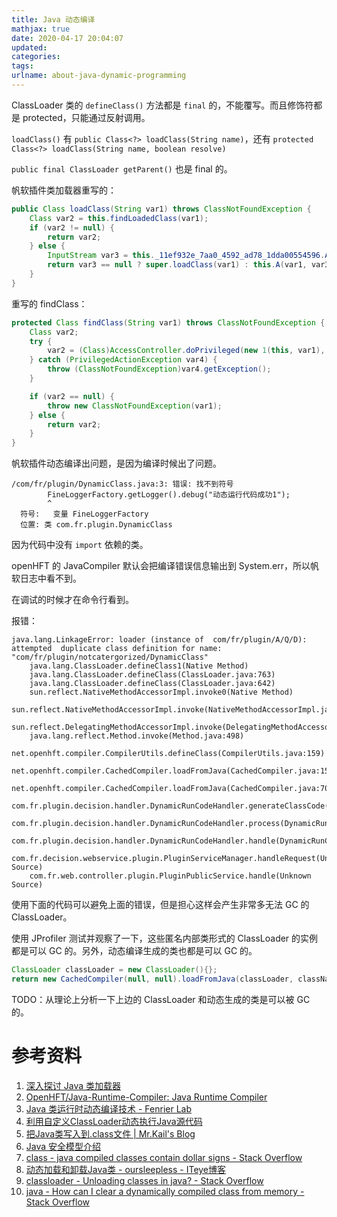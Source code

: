 ```yaml
---
title: Java 动态编译
mathjax: true
date: 2020-04-17 20:04:07
updated:
categories:
tags:
urlname: about-java-dynamic-programming
---
```




<!-- more -->



ClassLoader 类的 `defineClass()` 方法都是 `final` 的，不能覆写。而且修饰符都是 protected，只能通过反射调用。

`loadClass()` 有 `public Class<?> loadClass(String name)`，还有 `protected Class<?> loadClass(String name, boolean resolve)`

`public final ClassLoader getParent()` 也是 final 的。

帆软插件类加载器重写的：

```java
public Class loadClass(String var1) throws ClassNotFoundException {
    Class var2 = this.findLoadedClass(var1);
    if (var2 != null) {
        return var2;
    } else {
        InputStream var3 = this._11ef932e_7aa0_4592_ad78_1dda00554596.A(var1);
        return var3 == null ? super.loadClass(var1) : this.A(var1, var3);
    }
}

```



重写的 findClass：

```java
protected Class findClass(String var1) throws ClassNotFoundException {
    Class var2;
    try {
        var2 = (Class)AccessController.doPrivileged(new 1(this, var1), this._1f32e9aa_eef9_4694_824f_7c89ac12ec73);
    } catch (PrivilegedActionException var4) {
        throw (ClassNotFoundException)var4.getException();
    }

    if (var2 == null) {
        throw new ClassNotFoundException(var1);
    } else {
        return var2;
    }
}
```



帆软插件动态编译出问题，是因为编译时候出了问题。

```
/com/fr/plugin/DynamicClass.java:3: 错误: 找不到符号
        FineLoggerFactory.getLogger().debug("动态运行代码成功1");
        ^
  符号:   变量 FineLoggerFactory
  位置: 类 com.fr.plugin.DynamicClass
```

因为代码中没有 `import` 依赖的类。





openHFT 的 JavaCompiler 默认会把编译错误信息输出到 System.err，所以帆软日志中看不到。

在调试的时候才在命令行看到。



报错：

```
java.lang.LinkageError: loader (instance of  com/fr/plugin/A/Q/D): attempted  duplicate class definition for name: "com/fr/plugin/notcatergorized/DynamicClass"
	java.lang.ClassLoader.defineClass1(Native Method)
	java.lang.ClassLoader.defineClass(ClassLoader.java:763)
	java.lang.ClassLoader.defineClass(ClassLoader.java:642)
	sun.reflect.NativeMethodAccessorImpl.invoke0(Native Method)
	sun.reflect.NativeMethodAccessorImpl.invoke(NativeMethodAccessorImpl.java:62)
	sun.reflect.DelegatingMethodAccessorImpl.invoke(DelegatingMethodAccessorImpl.java:43)
	java.lang.reflect.Method.invoke(Method.java:498)
	net.openhft.compiler.CompilerUtils.defineClass(CompilerUtils.java:159)
	net.openhft.compiler.CachedCompiler.loadFromJava(CachedCompiler.java:157)
	net.openhft.compiler.CachedCompiler.loadFromJava(CachedCompiler.java:70)
	com.fr.plugin.decision.handler.DynamicRunCodeHandler.generateClassCode(DynamicRunCodeHandler.java:55)
	com.fr.plugin.decision.handler.DynamicRunCodeHandler.process(DynamicRunCodeHandler.java:44)
	com.fr.plugin.decision.handler.DynamicRunCodeHandler.handle(DynamicRunCodeHandler.java:38)
	com.fr.decision.webservice.plugin.PluginServiceManager.handleRequest(Unknown Source)
	com.fr.web.controller.plugin.PluginPublicService.handle(Unknown Source)
```



使用下面的代码可以避免上面的错误，但是担心这样会产生非常多无法 GC 的 ClassLoader。

使用 JProfiler 测试并观察了一下，这些匿名内部类形式的 ClassLoader 的实例都是可以 GC 的。另外，动态编译生成的类也都是可以 GC 的。

```java
ClassLoader classLoader = new ClassLoader(){};
return new CachedCompiler(null, null).loadFromJava(classLoader, className, javaCode);
```

TODO：从理论上分析一下上边的 ClassLoader 和动态生成的类是可以被 GC 的。





# 参考资料

1. [深入探讨 Java 类加载器](https://www.ibm.com/developerworks/cn/java/j-lo-classloader/index.html)
2. [OpenHFT/Java-Runtime-Compiler: Java Runtime Compiler](https://github.com/OpenHFT/Java-Runtime-Compiler)
3. [Java 类运行时动态编译技术 - Fenrier Lab](https://seanwangjs.github.io/2018/03/13/java-runtime-compile.html#从内存到内存的编译方式)
4. [利用自定义ClassLoader动态执行Java源代码](https://www.thankjava.com/java/ad45a9286d234105ad9165a7f43626b7)
5. [把Java类写入到.class文件 | Mr.Kail's Blog](http://blog.kail.xyz/post/2018-11-03/tools/write-class-to-file.html)
6. [Java 安全模型介绍](https://www.ibm.com/developerworks/cn/java/j-lo-javasecurity/index.html)
7. [class - java compiled classes contain dollar signs - Stack Overflow](https://stackoverflow.com/questions/11388840/java-compiled-classes-contain-dollar-signs)
8. [动态加载和卸载Java类 - oursleepless - ITeye博客](https://www.iteye.com/blog/oursleepless-1121556)
9. [classloader - Unloading classes in java? - Stack Overflow](https://stackoverflow.com/questions/148681/unloading-classes-in-java)
10. [java - How can I clear a dynamically compiled class from memory - Stack Overflow](https://stackoverflow.com/questions/26309795/how-can-i-clear-a-dynamically-compiled-class-from-memory)
